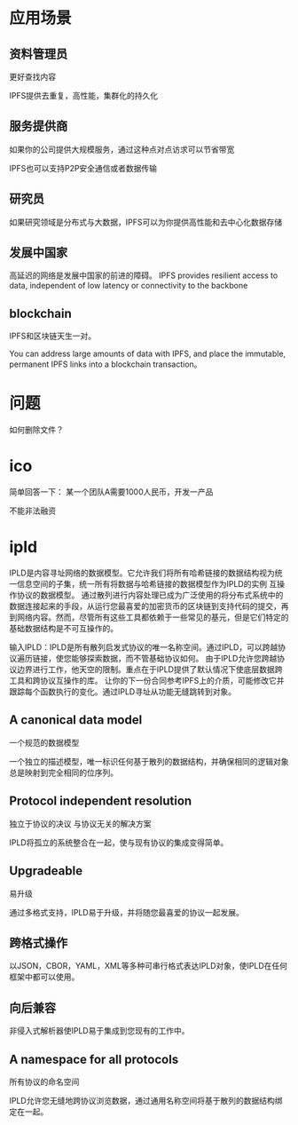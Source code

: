 #  应用场景  


## 资料管理员 

更好查找内容  

IPFS提供去重复，高性能，集群化的持久化 

## 服务提供商 

如果你的公司提供大规模服务，通过这种点对点访求可以节省带宽 

IPFS也可以支持P2P安全通信或者数据传输 

## 研究员 

如果研究领域是分布式与大数据，IPFS可以为你提供高性能和去中心化数据存储  


## 发展中国家 

高延迟的网络是发展中国家的前进的障碍。
IPFS provides resilient access to data, independent of low latency or connectivity to the backbone 


## blockchain 


IPFS和区块链天生一对。

You can address large amounts of data with IPFS, and place the immutable, permanent IPFS links into a blockchain transaction。



# 问题  

如何删除文件？


# ico

简单回答一下：
某一个团队A需要1000人民币，开发一产品

不能非法融资  


# ipld 


IPLD是内容寻址网络的数据模型。它允许我们将所有哈希链接的数据结构视为统一信息空间的子集，统一所有将数据与哈希链接的数据模型作为IPLD的实例
互操作协议的数据模型。
通过散列进行内容处理已成为广泛使用的将分布式系统中的数据连接起来的手段，从运行您最喜爱的加密货币的区块链到支持代码的提交，再到网络内容。然而，尽管所有这些工具都依赖于一些常见的基元，但是它们特定的基础数据结构是不可互操作的。

输入IPLD：IPLD是所有散列启发式协议的唯一名称空间。通过IPLD，可以跨越协议遍历链接，使您能够探索数据，而不管基础协议如何。
由于IPLD允许您跨越协议边界进行工作，他天空的限制。重点在于IPLD提供了默认情况下使底层数据跨工具和跨协议互操作的库。
让你的下一份合同参考IPFS上的介质，可能修改它并跟踪每个函数执行的变化。通过IPLD寻址从功能无缝跳转到对象。 

## A canonical data model

一个规范的数据模型  

一个独立的描述模型，唯一标识任何基于散列的数据结构，并确保相同的逻辑对象总是映射到完全相同的位序列。  


## Protocol independent resolution 

独立于协议的决议 
与协议无关的解决方案 

IPLD将孤立的系统整合在一起，使与现有协议的集成变得简单。 

## Upgradeable 

易升级 

通过多格式支持，IPLD易于升级，并将随您最喜爱的协议一起发展。 

## 跨格式操作 

以JSON，CBOR，YAML，XML等多种可串行格式表达IPLD对象，使IPLD在任何框架中都可以使用。  

## 向后兼容 

非侵入式解析器使IPLD易于集成到您现有的工作中。  


## A namespace for all protocols 

所有协议的命名空间 



IPLD允许您无缝地跨协议浏览数据，通过通用名称空间将基于散列的数据结构绑定在一起。 



